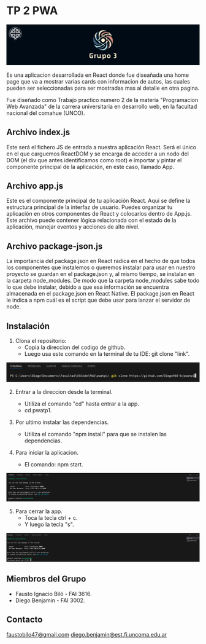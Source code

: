 # TP 2 PWA

![Logo de la App](./src/assets/logo.png)

Es una aplicacion desarrollada en React donde fue diseañada una home page
que va a mostrar varias cards con informacion de autos, las cuales pueden ser
seleccionadas para ser mostradas mas al detalle en otra pagina.

Fue diseñado como Trabajo practico numero 2 de la materia
"Programacion Web Avanzada" de la carrera universitaria en
desarrollo web, en la facultad nacional del comahue (UNCO).

## Archivo index.js

Este será el fichero JS de entrada a nuestra aplicación React. Será el único en el que carguemos ReactDOM y se encarga de acceder a un nodo del DOM (el div que antes identificamos como root) e importar y pintar el componente principal de la aplicación, en este caso, llamado App.

## Archivo app.js

Este es el componente principal de tu aplicación React. Aquí se define la estructura principal de la interfaz de usuario. Puedes organizar tu aplicación en otros componentes de React y colocarlos dentro de App.js. Este archivo puede contener lógica relacionada con el estado de la aplicación, manejar eventos y acciones de alto nivel.

## Archivo package-json.js

La importancia del package.json en React radica en el hecho de que todos los componentes que instalemos o queremos instalar para usar en nuestro proyecto se guardan en el package.json y, al mismo tiempo, se instalan en la carpeta node_modules.
De modo que la carpeta node_modules sabe todo lo que debe instalar, debido a que esa información se encuentra almacenada en el package.json en React Native.
El package.json en React le indica a npm cuál es el script que debe usar para lanzar el servidor de node.

## Instalación

1. Clona el repositorio:
    - Copia la direccion del codigo de github.
    - Luego usa este comando en la terminal de tu IDE: git clone "link".

![Captura de git clone](./src/assets/captura1.png)

2. Entrar a la direccion desde la terminal.
    - Utiliza el comando "cd" hasta entrar a la app.
    - cd pwatp1.

3. Por ultimo instalar las dependencias.
    - Utiliza el comando "npm install" para que se instalen las dependencias.

4. Para iniciar la aplicacion.
    - El comando: npm start.

![Captura de npm start](./src/assets/captura2.png)

5. Para cerrar la app.
    - Toca la tecla ctrl + c.
    - Y luego la tecla "s".

![Captura de cerrar app](./src/assets/captura3.png)

## Miembros del Grupo

- Fausto Ignacio Biló - FAI 3616.
- Diego Benjamin - FAI 3002.

## Contacto

faustobilo47@gmail.com
diego.benjamin@est.fi.uncoma.edu.ar